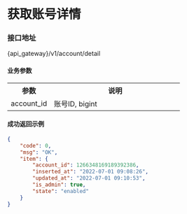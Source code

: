 # 获取账号详情

### 接口地址

{api_gateway}/v1/account/detail

#### 业务参数
<table width="100%">
    <tr>
      <th width="25%">参数</th>
      <th>说明</th>
    </tr>
    <tr>
      <td>account_id</td>
      <td>账号ID, bigint</td>
    </tr>
</table>

#### 成功返回示例

```json
{
    "code": 0,
    "msg": "OK",
    "item": {
        "account_id": 1266348169189392386,
        "inserted_at": "2022-07-01 09:08:26",
        "updated_at": "2022-07-01 09:10:53",
        "is_admin": true,
        "state": "enabled"
    }
}
```
